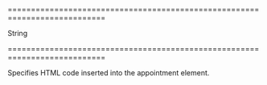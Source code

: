 <!--**
/*-------------------------------------------
    Auto-generated file. Do not modify.
-------------------------------------------

**-->
===========================================================================
<!--type-->String<!--/type-->
===========================================================================

<!--shortDescription-->
Specifies HTML code inserted into the appointment element.
<!--/shortDescription-->

<!--fullDescription-->

<!--/fullDescription-->